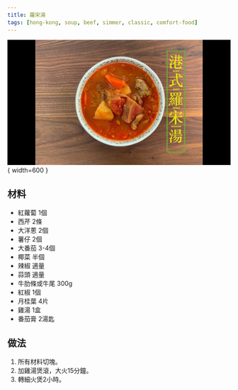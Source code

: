 ```yaml
---
title: 羅宋湯
tags: [hong-kong, soup, beef, simmer, classic, comfort-food]
---
```


![羅宋湯](../images/law-sung-tong.jpg){ width=600 }

## 材料
- 紅蘿蔔 1個  
- 西芹 2條  
- 大洋蔥 2個  
- 薯仔 2個  
- 大番茄 3-4個  
- 椰菜 半個  
- 辣椒 適量  
- 蒜頭 適量  
- 牛肋條或牛尾 300g  
- 紅椒 1個  
- 月桂葉 4片  
- 雞湯 1盒  
- 番茄膏 2湯匙  

## 做法
1. 所有材料切塊。  
2. 加雞湯煲滾，大火15分鐘。  
3. 轉細火煲2小時。  

